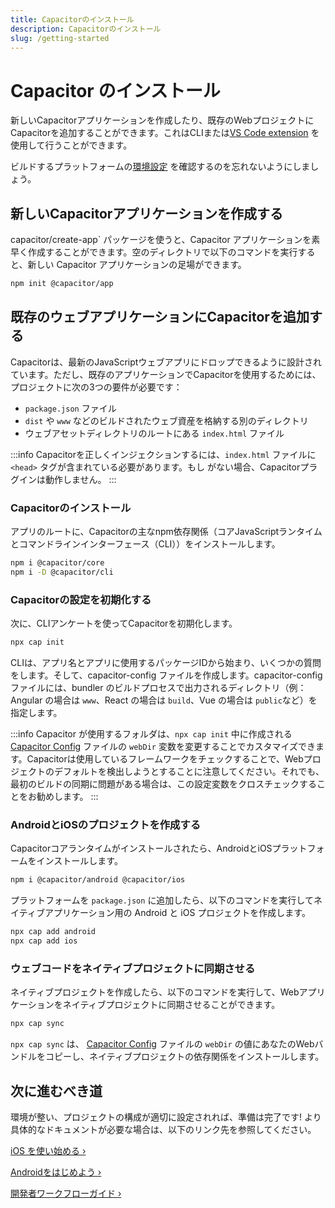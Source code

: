 ```yaml
---
title: Capacitorのインストール
description: Capacitorのインストール
slug: /getting-started
---
```


# Capacitor のインストール

新しいCapacitorアプリケーションを作成したり、既存のWebプロジェクトにCapacitorを追加することができます。これはCLIまたは[VS Code extension](vscode/getting-started) を使用して行うことができます。

ビルドするプラットフォームの[環境設定](/main/getting-started/environment-setup.md) を確認するのを忘れないようにしましょう。

## 新しいCapacitorアプリケーションを作成する

capacitor/create-app` パッケージを使うと、Capacitor アプリケーションを素早く作成することができます。空のディレクトリで以下のコマンドを実行すると、新しい Capacitor アプリケーションの足場ができます。

```bash
npm init @capacitor/app
```

## 既存のウェブアプリケーションにCapacitorを追加する

Capacitorは、最新のJavaScriptウェブアプリにドロップできるように設計されています。ただし、既存のアプリケーションでCapacitorを使用するためには、プロジェクトに次の3つの要件が必要です：

- `package.json` ファイル
- `dist` や `www` などのビルドされたウェブ資産を格納する別のディレクトリ
- ウェブアセットディレクトリのルートにある `index.html` ファイル

:::info
Capacitorを正しくインジェクションするには、`index.html` ファイルに `<head>` タグが含まれている必要があります。もし
がない場合、Capacitorプラグインは動作しません。
:::

### Capacitorのインストール

アプリのルートに、Capacitorの主なnpm依存関係（コアJavaScriptランタイムとコマンドラインインターフェース（CLI））をインストールします。

```bash
npm i @capacitor/core
npm i -D @capacitor/cli
```

### Capacitorの設定を初期化する

次に、CLIアンケートを使ってCapacitorを初期化します。

```bash
npx cap init
```

CLIは、アプリ名とアプリに使用するパッケージIDから始まり、いくつかの質問をします。そして、capacitor-config ファイルを作成します。capacitor-config ファイルには、bundler のビルドプロセスで出力されるディレクトリ（例：Angular の場合は `www`、React の場合は `build`、Vue の場合は `public`など）を指定します。

:::info
Capacitor が使用するフォルダは、`npx cap init` 中に作成される [Capacitor Config](/docs/config) ファイルの `webDir` 変数を変更することでカスタマイズできます。Capacitorは使用しているフレームワークをチェックすることで、Webプロジェクトのデフォルトを検出しようとすることに注意してください。それでも、最初のビルドの同期に問題がある場合は、この設定変数をクロスチェックすることをお勧めします。
:::

### AndroidとiOSのプロジェクトを作成する

Capacitorコアランタイムがインストールされたら、AndroidとiOSプラットフォームをインストールします。

```bash
npm i @capacitor/android @capacitor/ios
```

プラットフォームを `package.json` に追加したら、以下のコマンドを実行してネイティブアプリケーション用の Android と iOS プロジェクトを作成します。

```bash
npx cap add android
npx cap add ios
```

### ウェブコードをネイティブプロジェクトに同期させる

ネイティブプロジェクトを作成したら、以下のコマンドを実行して、Webアプリケーションをネイティブプロジェクトに同期させることができます。

```bash
npx cap sync
```

`npx cap sync` は、 [Capacitor Config](/docs/config) ファイルの `webDir` の値にあなたのWebバンドルをコピーし、ネイティブプロジェクトの依存関係をインストールします。

## 次に進むべき道

環境が整い、プロジェクトの構成が適切に設定されれば、準備は完了です! より具体的なドキュメントが必要な場合は、以下のリンク先を参照してください。

[iOS を使い始める &#8250;](/main/ios/index.md)

[Androidをはじめよう &#8250;](/main/android/index.md)

[開発者ワークフローガイド &#8250;](/main/basics/workflow.md)

